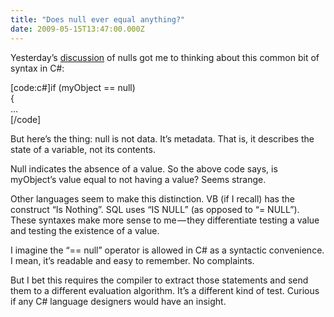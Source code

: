 ```yaml
---
title: "Does null ever equal anything?"
date: 2009-05-15T13:47:00.000Z
---
```


Yesterday’s [discussion](/blog/post/Nulls-and-knowledge.aspx) of nulls got me to thinking about this common bit of syntax in C#:

[code:c#]if (myObject == null)  
{  
…  
[/code]

But here’s the thing: null is not data. It’s metadata. That is, it describes the state of a variable, not its contents.

Null indicates the absence of a value. So the above code says, is myObject’s value equal to not having a value? Seems strange.

Other languages seem to make this distinction. VB (if I recall) has the construct “Is Nothing”. SQL uses “IS NULL” (as opposed to “= NULL”). These syntaxes make more sense to me — they differentiate testing a value and testing the existence of a value.

I imagine the “== null” operator is allowed in C# as a syntactic convenience. I mean, it’s readable and easy to remember. No complaints.

But I bet this requires the compiler to extract those statements and send them to a different evaluation algorithm. It’s a different kind of test. Curious if any C# language designers would have an insight.

